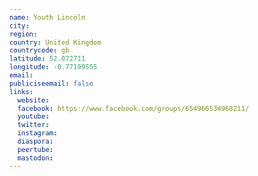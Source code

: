 ```yaml
---
name: Youth Lincoln
city:
region:
country: United Kingdom
countrycode: gb
latitude: 52.072711
longitude: -0.77199555
email:
publiciseemail: false
links:
  website:
  facebook: https://www.facebook.com/groups/654966534968211/
  youtube:
  twitter:
  instagram:
  diaspora:
  peertube:
  mastodon:
---
```

